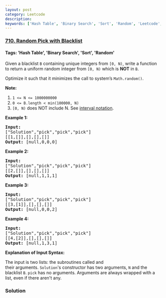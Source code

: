 ```yaml
---
layout: post
category: Leetcode
description: 
keywords: ['Hash Table', 'Binary Search', 'Sort', 'Random', 'Leetcode', 'Hard']
---
```

### [710. Random Pick with Blacklist](https://leetcode.com/problems/random-pick-with-blacklist)

#### Tags: 'Hash Table', 'Binary Search', 'Sort', 'Random'

<div class="content__u3I1 question-content__JfgR"><div><p>Given a blacklist <code>B</code> containing unique integers from <code>[0, N)</code>, write a function to return a uniform random integer from <code>[0, N)</code> which is <strong>NOT</strong> in <code>B</code>.</p>
<p>Optimize it such that it minimizes the call to system’s <code>Math.random()</code>.</p>
<p><strong>Note:</strong></p>
<ol>
<li><code>1 &lt;= N &lt;= 1000000000</code></li>
<li><code>0 &lt;= B.length &lt; min(100000, N)</code></li>
<li><code>[0, N)</code> does NOT include N. See <a href="https://en.wikipedia.org/wiki/Interval_(mathematics)" target="_blank">interval notation</a>.</li>
</ol>
<p><strong>Example 1:</strong></p>
<pre><strong>Input: 
</strong><span id="example-input-1-1">["Solution","pick","pick","pick"]
</span><span id="example-input-1-2">[[1,[]],[],[],[]]</span>
<strong>Output: </strong><span id="example-output-1">[null,0,0,0]</span>
</pre>
<p><strong>Example 2:</strong></p>
<pre><strong>Input: 
</strong><span id="example-input-2-1">["Solution","pick","pick","pick"]
</span><span id="example-input-2-2">[[2,[]],[],[],[]]</span>
<strong>Output: </strong><span id="example-output-2">[null,1,1,1]</span>
</pre>
<p><strong>Example 3:</strong></p>
<pre><strong>Input: 
</strong><span id="example-input-3-1">["Solution","pick","pick","pick"]
</span><span id="example-input-3-2">[[3,[1]],[],[],[]]</span>
<strong>Output: </strong><span id="example-output-3">[null,0,0,2]</span>
</pre>
<p><strong>Example 4:</strong></p>
<pre><strong>Input: 
</strong><span id="example-input-4-1">["Solution","pick","pick","pick"]
</span><span id="example-input-4-2">[[4,[2]],[],[],[]]</span>
<strong>Output: </strong><span id="example-output-4">[null,1,3,1]</span>
</pre>
<p><strong>Explanation of Input Syntax:</strong></p>
<p>The input is two lists: the subroutines called and their arguments. <code>Solution</code>'s constructor has two arguments, <code>N</code> and the blacklist <code>B</code>. <code>pick</code> has no arguments. Arguments are always wrapped with a list, even if there aren't any.</p>
</div></div>

### Solution
